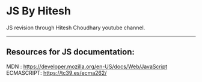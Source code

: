 # JS By Hitesh
JS revision through Hitesh Choudhary youtube channel.

---

## Resources for JS documentation:
MDN : https://developer.mozilla.org/en-US/docs/Web/JavaScript  
ECMASCRIPT: https://tc39.es/ecma262/

